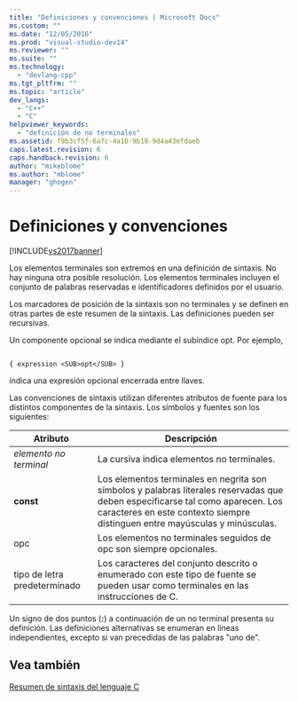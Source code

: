 ```yaml
---
title: "Definiciones y convenciones | Microsoft Docs"
ms.custom: ""
ms.date: "12/05/2016"
ms.prod: "visual-studio-dev14"
ms.reviewer: ""
ms.suite: ""
ms.technology: 
  - "devlang-cpp"
ms.tgt_pltfrm: ""
ms.topic: "article"
dev_langs: 
  - "C++"
  - "C"
helpviewer_keywords: 
  - "definición de no terminales"
ms.assetid: f9b3cf5f-6a7c-4a10-9b18-9d4a43efdaeb
caps.latest.revision: 6
caps.handback.revision: 6
author: "mikeblome"
ms.author: "mblome"
manager: "ghogen"
---
```

# Definiciones y convenciones
[!INCLUDE[vs2017banner](../assembler/inline/includes/vs2017banner.md)]

Los elementos terminales son extremos en una definición de sintaxis.  No hay ninguna otra posible resolución.  Los elementos terminales incluyen el conjunto de palabras reservadas e identificadores definidos por el usuario.  
  
 Los marcadores de posición de la sintaxis son no terminales y se definen en otras partes de este resumen de la sintaxis.  Las definiciones pueden ser recursivas.  
  
 Un componente opcional se indica mediante el subíndice opt.  Por ejemplo,  
  
```  
  
{ expression <SUB>opt</SUB> }  
```  
  
 indica una expresión opcional encerrada entre llaves.  
  
 Las convenciones de sintaxis utilizan diferentes atributos de fuente para los distintos componentes de la sintaxis.  Los símbolos y fuentes son los siguientes:  
  
|Atributo|Descripción|  
|--------------|-----------------|  
|*elemento no terminal*|La cursiva indica elementos no terminales.|  
|**const**|Los elementos terminales en negrita son símbolos y palabras literales reservadas que deben especificarse tal como aparecen.  Los caracteres en este contexto siempre distinguen entre mayúsculas y minúsculas.|  
|opc|Los elementos no terminales seguidos de opc son siempre opcionales.|  
|tipo de letra predeterminado|Los caracteres del conjunto descrito o enumerado con este tipo de fuente se pueden usar como terminales en las instrucciones de C.|  
  
 Un signo de dos puntos \(**:**\) a continuación de un no terminal presenta su definición.  Las definiciones alternativas se enumeran en líneas independientes, excepto si van precedidas de las palabras "uno de".  
  
## Vea también  
 [Resumen de sintaxis del lenguaje C](../c-language/c-language-syntax-summary.md)